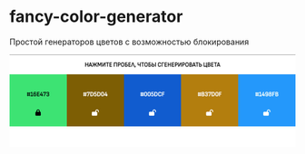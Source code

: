 # fancy-color-generator
Простой генераторов цветов с возможностью блокирования

![Image alt](https://github.com/polkovniksanders/fancy-color-generator/raw/main/preview.jpg)
